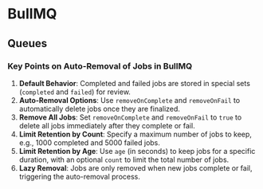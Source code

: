 # BullMQ

## Queues

### Key Points on Auto-Removal of Jobs in BullMQ

1. **Default Behavior**: Completed and failed jobs are stored in special sets (`completed` and `failed`) for review.
2. **Auto-Removal Options**: Use `removeOnComplete` and `removeOnFail` to automatically delete jobs once they are finalized.
3. **Remove All Jobs**: Set `removeOnComplete` and `removeOnFail` to `true` to delete all jobs immediately after they complete or fail.
4. **Limit Retention by Count**: Specify a maximum number of jobs to keep, e.g., 1000 completed and 5000 failed jobs.
5. **Limit Retention by Age**: Use `age` (in seconds) to keep jobs for a specific duration, with an optional `count` to limit the total number of jobs.
6. **Lazy Removal**: Jobs are only removed when new jobs complete or fail, triggering the auto-removal process.
